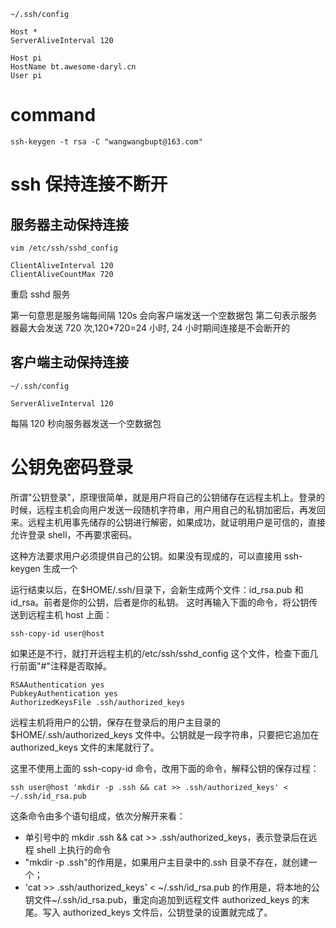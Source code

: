 ```
~/.ssh/config

Host *
ServerAliveInterval 120

Host pi
HostName bt.awesome-daryl.cn
User pi
```

# command

```
ssh-keygen -t rsa -C "wangwangbupt@163.com"
```

# ssh 保持连接不断开

## 服务器主动保持连接

```
vim /etc/ssh/sshd_config

ClientAliveInterval 120
ClientAliveCountMax 720
```

重启 sshd 服务

第一句意思是服务端每间隔 120s 会向客户端发送一个空数据包
第二句表示服务器最大会发送 720 次,120\*720=24 小时, 24 小时期间连接是不会断开的

## 客户端主动保持连接

```
~/.ssh/config

ServerAliveInterval 120
```

每隔 120 秒向服务器发送一个空数据包

# 公钥免密码登录

所谓"公钥登录"，原理很简单，就是用户将自己的公钥储存在远程主机上。登录的时候，远程主机会向用户发送一段随机字符串，用户用自己的私钥加密后，再发回来。远程主机用事先储存的公钥进行解密，如果成功，就证明用户是可信的，直接允许登录 shell，不再要求密码。

这种方法要求用户必须提供自己的公钥。如果没有现成的，可以直接用 ssh-keygen 生成一个

运行结束以后，在$HOME/.ssh/目录下，会新生成两个文件：id_rsa.pub 和 id_rsa。前者是你的公钥，后者是你的私钥。
这时再输入下面的命令，将公钥传送到远程主机 host 上面：

```
ssh-copy-id user@host
```

如果还是不行，就打开远程主机的/etc/ssh/sshd_config 这个文件，检查下面几行前面"#"注释是否取掉。

```
RSAAuthentication yes
PubkeyAuthentication yes
AuthorizedKeysFile .ssh/authorized_keys
```

远程主机将用户的公钥，保存在登录后的用户主目录的$HOME/.ssh/authorized_keys 文件中。公钥就是一段字符串，只要把它追加在 authorized_keys 文件的末尾就行了。

这里不使用上面的 ssh-copy-id 命令，改用下面的命令，解释公钥的保存过程：

```
ssh user@host 'mkdir -p .ssh && cat >> .ssh/authorized_keys' < ~/.ssh/id_rsa.pub
```

这条命令由多个语句组成，依次分解开来看：

- 单引号中的 mkdir .ssh && cat >> .ssh/authorized_keys，表示登录后在远程 shell 上执行的命令
- "mkdir -p .ssh"的作用是，如果用户主目录中的.ssh 目录不存在，就创建一个；
- 'cat >> .ssh/authorized_keys' < ~/.ssh/id_rsa.pub 的作用是，将本地的公钥文件~/.ssh/id_rsa.pub，重定向追加到远程文件 authorized_keys 的末尾。写入 authorized_keys 文件后，公钥登录的设置就完成了。
